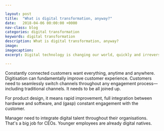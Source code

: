 ```yaml
---

layout: post
title:  "What is digital transformation, anyway?"
date:   2018-04-06 00:00:00 +0000
nav-class: blog
categories: digital transformation
keywords: digital transformation
description: What is digital transformation, anyway?
image:
imagecaption: 
excerpt: Digital technology is changing our world, quickly and irreversibly. Traditional marketing—including banking and utilities—are under threat.

---
```


Constantly connected customers want everything, anytime and anywhere. Digitisation can fundamentally improve customer experience. Customers need to seamlessly switch channels throughout any engagement process—including traditional channels. It needs to be all joined up.

For product design, it means rapid improvement, full integration between hardware and software, and (gasp) constant engagement with the customer.

Manager need to integrate digital talent throughout their organisations. That's a big job for CEOs. Younger employees are already digital natives. 


